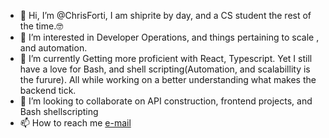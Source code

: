  
- 👋 Hi, I’m @ChrisForti, I am shiprite by day, and a CS student the rest of the time.🤓
- 👀 I’m interested in Developer Operations, and things pertaining to scale , and automation.
- 🌱 I’m currently Getting more proficient with React, Typescript. Yet I still have a love for Bash, and shell scripting(Automation, and scalabillity is the furure). All while working on a better understanding what makes the backend tick.
- 💞️ I’m looking to collaborate on API construction, frontend projects, and Bash shellscripting
- 📫 How to reach me [e-mail](https://christopher,forti.79@gmail.com) 





<!---
ChrisForti/ChrisForti is a ✨ special ✨ repository because its `README.md` (this file) appears on your GitHub profile.
You can click the Preview link to take a look at your changes.
--->
